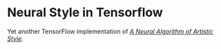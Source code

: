 # Neural Style in Tensorflow

Yet another TensorFlow implementation of [*A Neural Algorithm of Artistic Style*](https://arxiv.org/pdf/1508.06576.pdf).